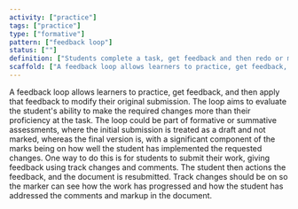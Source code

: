 ```yaml
---
activity: ["practice"]
tags: ["practice"]
type: ["formative"]
pattern: ["feedback loop"]
status: [""]
definition: ["Students complete a task, get feedback and then redo or modify the original document to make improvements and correct mistakes and errors."]
scaffold: ["A feedback loop allows learners to practice, get feedback, and then apply that feedback to modify their original submission. The loop aims to evaluate the student's ability to make the required changes more than their proficiency at the task. The loop could be part of formative or summative assessments, where the initial submission is treated as a draft and not marked, whereas the final version is, with a significant component of the marks being on how well the student has implemented the requested changes. One way to do this is for students to submit their work, giving feedback using track changes and comments. The student then actions the feedback, and the document is resubmitted. Track changes should be on so the marker can see how the work has progressed and how the student has addressed the comments and markup in the document. "]
---
```


A feedback loop allows learners to practice, get feedback, and then apply that feedback to modify their original submission. The loop aims to evaluate the student's ability to make the required changes more than their proficiency at the task. The loop could be part of formative or summative assessments, where the initial submission is treated as a draft and not marked, whereas the final version is, with a significant component of the marks being on how well the student has implemented the requested changes. One way to do this is for students to submit their work, giving feedback using track changes and comments. The student then actions the feedback, and the document is resubmitted. Track changes should be on so the marker can see how the work has progressed and how the student has addressed the comments and markup in the document.
